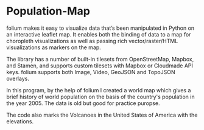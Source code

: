 # Population-Map

folium makes it easy to visualize data that’s been manipulated in Python on an interactive leaflet map. It enables both the binding of data to a map for choropleth visualizations as well as passing rich vector/raster/HTML visualizations as markers on the map.

The library has a number of built-in tilesets from OpenStreetMap, Mapbox, and Stamen, and supports custom tilesets with Mapbox or Cloudmade API keys. folium supports both Image, Video, GeoJSON and TopoJSON overlays.


In this program, by the help of folium I created a world map which gives a brief history of world population on the basis of the country's population in the year 2005. The data is old but good for practice puropse. 


The code also marks the Volcanoes in the United States of America with the elevations.
